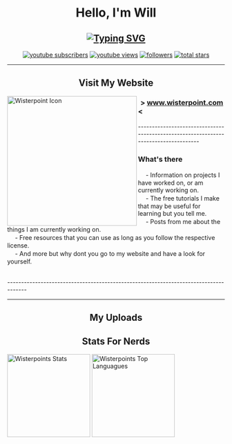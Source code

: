 <h1 align="center">Hello, I'm Will</h1>

<h2 align="center"><a href="https://git.io/typing-svg"><img src="https://readme-typing-svg.demolab.com?font=Roboto&size=18&duration=5000&pause=100&color=FFFFFF&center=true&vCenter=true&random=false&width=435&lines=Creator+of+Janky+Things;Aka.+Wisterpoint" alt="Typing SVG" /></a></h2>

  <p align="center">
    <a href="https://www.youtube.com/@Wisterpoint">
      <img alt="youtube subscribers" title="YouTube Subs" src="https://custom-icon-badges.demolab.com/youtube/channel/subscribers/UCLu58Tmw8LV5YnNX9WxKbbw?color=FF3131&label=SUBSCRIBE&logo=video&logoColor=white&style=for-the-badge&labelColor=C62828"/></a>
    <a href="https://www.youtube.com/@Wisterpoint">
      <img alt="youtube views" title="YouTube Views" src="https://custom-icon-badges.demolab.com/youtube/channel/views/UCLu58Tmw8LV5YnNX9WxKbbw?color=737373&logo=eye&logoColor=white&style=for-the-badge&labelColor=545454"/></a>
    <a href="https://github.com/Wisterpoint?tab=followers">
      <img alt="followers" title="Follow my Github" src="https://custom-icon-badges.demolab.com/github/followers/Wisterpoint?color=902BB4&labelColor=520F6B&style=for-the-badge&logo=person-add&label=Follow&logoColor=white"/></a>
    <a href="https://github.com/Wisterpoint?tab=repositories&sort=stargazers">
      <img alt="total stars" title="Total stars on GitHub" src="https://custom-icon-badges.demolab.com/github/stars/Wisterpoint?color=D1912F&style=for-the-badge&labelColor=AF7823&logo=star"/></a>
  </p>
  
<hr>

<h2 align="center">Visit My Website</h2>

  <a href="https://www.wisterpoint.com"><img align="left" alt="Wisterpoint Icon" width="300px" src="https://avatars.githubusercontent.com/u/162366085"/></a>
  <h3><strong> > <a href="https://www.wisterpoint.com">www.wisterpoint.com</a> <</strong></h3>
  <p>------------------------------------------------------------------------------------</p>
<h3>What's there</h3>
<p>
  　 - Information on projects I have worked on, or am currently working on.
  <br>　 - The free tutorials I make that may be useful for learning but you tell me.
  <br>　 - Posts from me about the things I am currently working on.
  <br>　 - Free resources that you can use as long as you follow the respective license.
  <br>　 - And more but why dont you go to my website and have a look for yourself.
  <br> 
</p>
<p>-------------------------------------------------------------------------------------</p>
    
<hr>

<h2 align="center">My Uploads</h2>

<!-- BEGIN YOUTUBE-CARDS -->
<!-- END YOUTUBE-CARDS -->

<h2 align="center">Stats For Nerds</h2>
<!--<details>-->
<!--<summary>Show/Hide</summary>-->
<a href="https://github.com/anuraghazra/github-readme-stats"><img alt="Wisterpoints Stats" src="https://github-readme-stats.vercel.app/api?username=Wisterpoint&show_icons=true%&hide_rank=true&theme=midnight-purple&card_width=420" height="192px"/></a>
<a href="https://github.com/anuraghazra/github-readme-stats"><img alt="Wisterpoints Top Languagues" src="https://github-readme-stats.vercel.app/api/top-langs/?username=Wisterpoint&layout=compact&theme=midnight-purple" height="192px"/></a>

<!--</details>-->